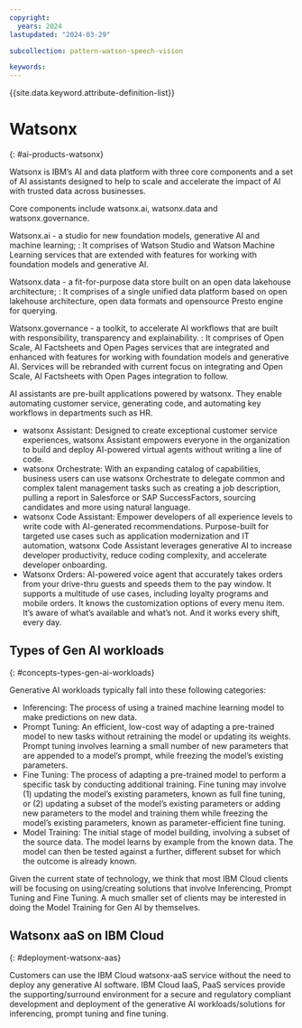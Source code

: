 ```yaml
---
copyright:
  years: 2024
lastupdated: "2024-03-29"

subcollection: pattern-watson-speech-vision

keywords:
---
```

{{site.data.keyword.attribute-definition-list}}


# Watsonx

{: #ai-products-watsonx}

Watsonx is IBM’s AI and data platform with three core components and a set of AI assistants designed to help to scale and accelerate the impact of AI with trusted data across businesses.

Core components include watsonx.ai, watsonx.data and watsonx.governance.

Watsonx.ai - a studio for new foundation models, generative AI and machine learning; : It comprises of Watson Studio and Watson Machine Learning services that are extended with features for working with foundation models and generative AI.

Watsonx.data - a fit-for-purpose data store built on an open data lakehouse architecture; : It comprises of a single unified data platform based on open lakehouse architecture, open data formats and opensource Presto engine for querying.

Watsonx.governance - a toolkit, to accelerate AI workflows that are built with responsibility, transparency and explainability. : It comprises of Open Scale, AI Factsheets and Open Pages services that are integrated and enhanced with features for working with foundation models and generative AI. Services will be rebranded with current focus on integrating and Open Scale, AI Factsheets with Open Pages integration to follow.

AI assistants are pre-built applications powered by watsonx. They enable automating customer service, generating code, and automating key workflows in departments such as HR.

* watsonx Assistant: Designed to create exceptional customer service experiences, watsonx Assistant empowers everyone in the organization to build and deploy AI-powered virtual agents without writing a line of code.
* watsonx Orchestrate: With an expanding catalog of capabilities, business users can use watsonx Orchestrate to delegate common and complex talent management tasks such as creating a job description, pulling a report in Salesforce or SAP SuccessFactors, sourcing candidates and more using natural language.
* watsonx Code Assistant: Empower developers of all experience levels to write code with AI-generated recommendations. Purpose-built for targeted use cases such as application modernization and IT automation, watsonx Code Assistant leverages generative AI to increase developer productivity, reduce coding complexity, and accelerate developer onboarding.
* Watsonx Orders: AI-powered voice agent that accurately takes orders from your drive-thru guests and speeds them to the pay window. It supports a multitude of use cases, including loyalty programs and mobile orders. It knows the customization options of every menu item. It’s aware of what’s available and what’s not. And it works every shift, every day.

## Types of Gen AI workloads

{: #concepts-types-gen-ai-workloads}

Generative AI workloads typically fall into these following categories:

* Inferencing: The process of using a trained machine learning model to make predictions on new data.
* Prompt Tuning: An efficient, low-cost way of adapting a pre-trained model to new tasks without retraining the model or updating its weights. Prompt tuning involves learning a small number of new parameters that are appended to a model’s prompt, while freezing the model’s existing parameters.
* Fine Tuning: The process of adapting a pre-trained model to perform a specific task by conducting additional training. Fine tuning may involve (1) updating the model’s existing parameters, known as full fine tuning, or (2) updating a subset of the model’s existing parameters or adding new parameters to the model and training them while freezing the model’s existing parameters, known as parameter-efficient fine tuning.
* Model Training: The initial stage of model building, involving a subset of the source data. The model learns by example from the known data. The model can then be tested against a further, different subset for which the outcome is already known.

Given the current state of technology, we think that most IBM Cloud clients will be focusing on using/creating solutions that involve Inferencing, Prompt Tuning and Fine Tuning. A much smaller set of clients may be interested in doing the Model Training for Gen AI by themselves.

## Watsonx aaS on IBM Cloud

{: #deployment-watsonx-aas}

Customers can use the IBM Cloud watsonx-aaS service without the need to deploy any generative AI software. IBM Cloud IaaS, PaaS services provide the supporting/surround environment for a secure and regulatory compliant development and deployment of the generative AI workloads/solutions for inferencing, prompt tuning and fine tuning.
